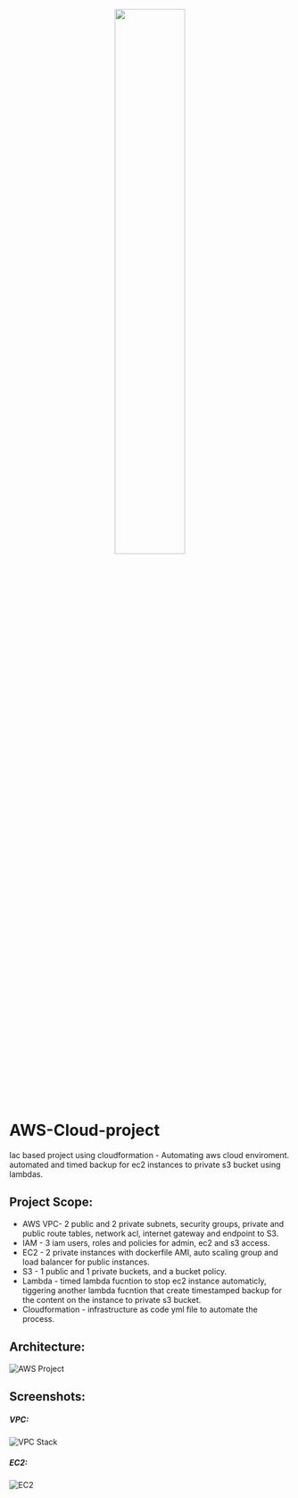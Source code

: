 <p align='center'>
<img src="https://encrypted-tbn0.gstatic.com/images?q=tbn:ANd9GcTRVQ_OnC2QMpI2i432jpBI1mwyTkycBVdqNoEEbM0T8A&s" width=50% height=50%>
<p/>

  # AWS-Cloud-project #




Iac based project using cloudformation - Automating aws cloud enviroment.  
automated and timed backup for ec2 instances to private s3 bucket using lambdas.


## Project Scope:

* AWS VPC- 2 public and 2 private subnets, security groups, private and public route tables, network acl, internet gateway and endpoint to S3.  
* IAM - 3 iam users, roles and policies for admin, ec2 and s3 access.  
* EC2 - 2 private instances with dockerfile AMI, auto scaling group and load balancer for public instances.  
* S3 - 1 public and 1 private buckets, and a bucket policy.  
* Lambda - timed lambda fucntion to  stop ec2 instance automaticly, tiggering another lambda fucntion that create timestamped backup for the content on the instance to private s3 bucket.  
* Cloudformation - infrastructure as code yml file to automate the process.    


## Architecture:


![AWS Project](https://github.com/Roief8/AWS-Cloud-project/assets/105589810/c50e96ac-bac7-4d4c-a6da-5314678f7b6e)


## Screenshots:


##### VPC:

![VPC Stack](https://github.com/Roief8/AWS-Cloud-project/assets/105589810/562f41df-55c1-4a6b-978f-6c52706f0bce)

##### EC2:

![EC2](https://github.com/Roief8/AWS-Cloud-project/assets/105589810/9f3101a7-6542-47ea-b2d0-f6df827ae1a4)



